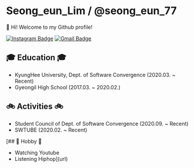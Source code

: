 <!--
### Hi there 👋


**ssw03270/ssw03270** is a ✨ _special_ ✨ repository because its `README.md` (this file) appears on your GitHub profile.

Here are some ideas to get you started:

- 🔭 I’m currently working on ...
- 🌱 I’m currently learning ...
- 👯 I’m looking to collaborate on ...
- 🤔 I’m looking for help with ...
- 💬 Ask me about ...
- 📫 How to reach me: ...
- 😄 Pronouns: ...
- ⚡ Fun fact: ...
-->

# Seong_eun_Lim / @seong_eun_77

👋 Hi! Welcome to my Github profile!

[![Instagram Badge](https://img.shields.io/badge/-Instagram-a877f2?style=flat-square&logo=Instagram&logoColor=white&link=https://www.instagram.com/seong_eun_77/)](https://www.instagram.com/seong_eun_77/)
[![Gmail Badge](https://img.shields.io/badge/-Gmail-d14836?style=flat-square&logo=Gmail&logoColor=white&link=mailto:ttd8591@gmail.com)](mailto:nihao2550@gmail.com)

## 🎓 Education 🎓
 - KyungHee University, Dept. of Software Convergence (2020.03. ~ Recent)
 - Gyeongil High School (2017.03. ~ 2020.02.)
 
## 🚲 Activities 🚲
 - Student Council of Dept. of Software Convergence (2020.09. ~ Recent)
 - SWTUBE (2020.02. ~ Recent)

[## 📌 Hobby 📌
 - Watching Youtube
 - Listening Hiphop](url)
